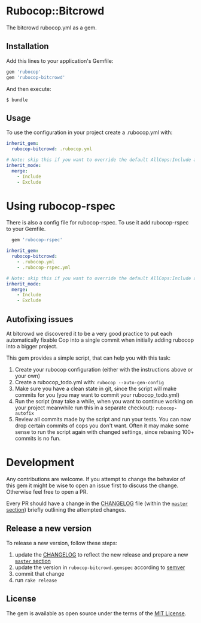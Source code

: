 # Rubocop::Bitcrowd

The bitcrowd rubocop.yml as a gem.

## Installation

Add this lines to your application's Gemfile:

```ruby
gem 'rubocop'
gem 'rubocop-bitcrowd'
```

And then execute:

    $ bundle

## Usage

To use the configuration in your project create a .rubocop.yml with:

```yml
inherit_gem:
  rubocop-bitcrowd: .rubocop.yml

# Note: skip this if you want to override the default AllCops:Include and AllCops:Exclude list
inherit_mode:
  merge:
    - Include
    - Exclude
```

# Using rubocop-rspec

There is also a config file for rubocop-rspec. To use it add rubocop-rspec to your Gemfile.
```ruby
  gem 'rubocop-rspec'
```

```yml
inherit_gem:
  rubocop-bitcrowd:
    - .rubocop.yml
    - .rubocop-rspec.yml

# Note: skip this if you want to override the default AllCops:Include and AllCops:Exclude list
inherit_mode:
  merge:
    - Include
    - Exclude
```

## Autofixing issues

At bitcrowd we discovered it to be a very good practice to put each automatically fixable Cop into a single commit when initially adding rubocop into a bigger project.

This gem provides a simple script, that can help you with this task:

1. Create your rubocop configuration (either with the instructions above or your own)
2. Create a rubocop_todo.yml with: `rubocop --auto-gen-config`
3. Make sure you have a clean state in git, since the script will make commits for you (you may want to commit your rubocop_todo.yml)
4. Run the script (may take a while, when you want to continue working on your project meanwhile run this in a separate checkout): `rubocop-autofix`
5. Review all commits made by the script and run your tests. You can now drop certain commits of cops you don't want. Often it may make some sense to run the script again with changed settings, since rebasing 100+ commits is no fun.

# Development

Any contributions are welcome. If you attempt to change the behavior of this gem it might be wise to open an issue first to discuss the change. Otherwise feel free to open a PR.

Every PR should have a change in the [CHANGELOG](./CHANGELOG.md) file (within the [`master` section](./CHANGELOG.md#master)) briefly outlining the attempted changes.

## Release a new version

To release a new version, follow these steps:

1. update the [CHANGELOG](./CHANGELOG.md) to reflect the new release and prepare a new [`master` section](./CHANGELOG.md#master)
2. update the version in `rubocop-bitcrowd.gemspec` according to [semver](https://semver.org/)
3. commit that change
4. run `rake release`

## License

The gem is available as open source under the terms of the [MIT License](http://opensource.org/licenses/MIT).

